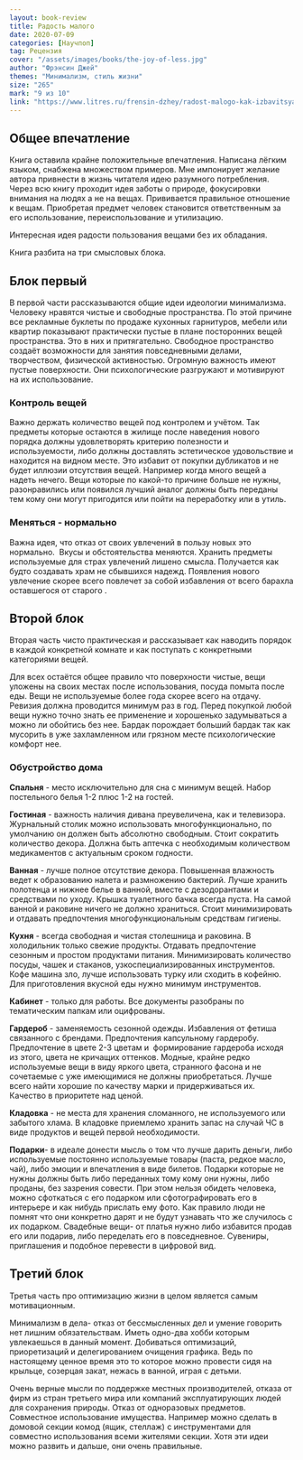 ```yaml
---
layout: book-review
title: Радость малого
date: 2020-07-09
categories: [Научпоп]
tag: Рецензия
cover: "/assets/images/books/the-joy-of-less.jpg"
author: "Фрэнсин Джей"
themes: "Минимализм, стиль жизни"
size: "265"
mark: "9 из 10"
link: "https://www.litres.ru/frensin-dzhey/radost-malogo-kak-izbavitsya-ot-hlama-privesti-sebya-v-poryadok-i-nachat-zhit/chitat-onlayn/"
---
```

## Общее впечатление
Книга оставила крайне положительные впечатления. Написана лёгким языком, снабжена множеством примеров. Мне импонирует желание автора привнести в жизнь читателя идею разумного потребления. Через всю книгу проходит идея заботы о природе, фокусировки внимания на людях а не на вещах. Прививается правильное отношение к вещам. Приобретая предмет человек становится ответственным за его использование, переиспользование и утилизацию. 

Интересная идея радости пользования вещами без их обладания.

Книга разбита на три смысловых блока.

## Блок первый
В первой части рассказываются общие идеи идеологии минимализма. Человеку нравятся чистые и свободные пространства. По этой причине все рекламные буклеты по продаже кухонных гарнитуров, мебели или квартир показывают практически пустые в плане посторонних вещей пространства. Это в них и притягательно. Свободное пространство создаёт возможности для занятия повседневными делами, творчеством, физической активностью. Огромную важность имеют пустые поверхности. Они психологические разгружают и мотивируют на их использование. 

### Контроль вещей

Важно держать количество вещей под контролем и учётом. Так предметы которые остаются в жилище после наведения нового порядка должны удовлетворять критерию полезности и используемости, либо должны доставлять эстетическое удовольствие и находится на видном месте. Это избавит от покупки дубликатов и не будет иллюзии отсутствия вещей. Например когда много вещей а надеть нечего.
Вещи которые по какой-то причине больше не нужны, разонравились или появился лучший аналог должны быть переданы тем кому они могут пригодится или пойти на переработку или в утиль.

### Меняться - нормально
Важна идея, что отказ от своих увлечений в пользу новых это нормально.  Вкусы и обстоятельства меняются. Хранить предметы используемые для страх увлечений лишено смысла. Получается как будто создавать храм не сбывшихся надежд. Появления нового увлечение скорее всего повлечет за собой избавления от всего барахла оставшегося от старого .

## Второй блок

Вторая часть чисто практическая и рассказывает как наводить порядок в каждой конкретной комнате и как поступать с конкретными категориями вещей.

Для всех остаётся общее правило что поверхности чистые, вещи уложены на своих местах после использования, посуда помыта после еды. Вещи не используемые более года скорее всего на отдачу. Ревизия должна проводится минимум раз в год. Перед покупкой любой вещи нужно точно знать ее применение и хорошенько задумываться а можно ли обойтись без нее. Бардак порождает больший бардак так как мусорить в уже захламленном или грязном месте психологические комфорт нее.

### Обустройство дома

**Спальня** - место исключительно для сна с минимум вещей. Набор постельного белья 1-2 плюс 1-2 на гостей.
 

**Гостиная** - важность наличия дивана преувеличена, как и телевизора. Журнальный столик можно использовать многофункционально, по умолчанию он должен быть абсолютно свободным. Стоит сократить количество декора. Должна быть аптечка с необходимым количеством медикаментов с актуальным сроком годности.

**Ванная** - лучше полное отсутствие декора. Повышенная влажность ведет к образованию налета и размножению бактерий. Лучше хранить полотенца и нижнее белье в ванной, вместе с дезодорантами и средствами по уходу. Крышка туалетного бачка всегда пуста. На самой ванной и раковине ничего не должно храниться. Стоит минимизировать и отдавать предпочтения многофункциональным средствам гигиены.

**Кухня** - всегда свободная и чистая столешница и раковина. В холодильник только свежие продукты. Отдавать предпочтение сезонным и простом продуктами питания. Минимизировать количество посуды, чашек и стаканов, узкоспециализированных инструментов. Кофе машина зло, лучше использовать турку или сходить в кофейню. Для приготовления вкусной еды нужно минимум инструментов.

**Кабинет** - только для работы. Все документы разобраны по тематическим папкам или оцифрованы.

**Гардероб** - заменяемость сезонной одежды. Избавления от фетиша связанного с брендами. Предпочтения капсульному гардеробу. Предпочтение в цвете 2-3 цветам и  формирование гардероба исходя из этого, цвета не кричащих оттенков. Модные, крайне редко используемые вещи в виду яркого цвета, странного фасона и не сочетаемые с уже имеющимися не должны приобретаться. Лучше всего найти хорошие по качеству марки и придерживаться их. Качество в приоритете над ценой.

**Кладовка** - не места для хранения сломанного, не используемого или забытого хлама. В кладовке приемлемо хранить запас на случай ЧС в виде продуктов и вещей первой необходимости.

**Подарки**- в идеале донести мысль о том что лучше дарить деньги, либо используемые постоянно используемые товары (паста, редкое масло, чай), либо эмоции и впечатления в виде билетов. Подарки которые не нужны должны быть либо переданных тому кому они нужны, либо проданы, без зазрения совести. При этом нельзя обидеть человека, можно сфоткаться с его подарком или сфотографировать его в интерьере и как нибудь прислать ему фото. Как правило люди не помнят что они конкретно дарят и не будут узнавать что же случилось с их подарком.
Свадебные вещи- от платья нужно либо избавится продав его или подарив, либо переделать его в повседневное. Сувениры, приглашения и подобное перевести в цифровой вид.

## Третий блок

Третья часть про оптимизацию жизни в целом является самым мотивационным.

Минимализм в дела- отказ от бессмысленных дел и умение говорить нет лишним обязательствам. Иметь одно-два хобби которым увлекаешься в данный момент. Добиваться оптимизаций, приоретизаций и делегированием очищения графика. Ведь по настоящему ценное время это то которое можно провести сидя на крыльце, созерцая закат, нежась в ванной, играя с детьми.

Очень верные мысли по поддержке местных производителей, отказа от фирм из стран третьего мира или компаний эксплуатирующих людей для сохранения природы. Отказ от одноразовых предметов. Совместное использование имущества. Например можно сделать в домовой секции комод (ящик, стеллаж) с инструментами для совместно использования всеми жителями секции. Хотя эти идеи можно развить и дальше, они очень правильные.